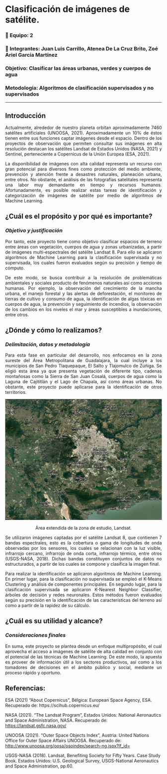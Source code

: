 # Clasificación de imágenes de satélite.
 
### :round_pushpin: Equipo: 2

### :round_pushpin: Integrantes: Juan Luis Carrillo, Atenea De La Cruz Brito, Zoé Ariel García Martínez

### Objetivo: Clasificar las áreas urbanas, verdes y cuerpos de agua

### Metodología: Algoritmos de clasificación supervisados y no supervisados

***

## Introducción
<p align="justify">
Actualmente, alrededor de nuestro planeta orbitan aproximadamente 7460 satélites artificiales (UNOOSA, 2021). Aproximadamente un 10% de éstos tienen entre sus funciones captar imágenes desde el espacio. Dentro de los proyectos de observación que permiten consultar sus imágenes en alta resolución destacan los satélites Landsat de Estados Unidos (NASA, 2021) y Sentinel, perteneciente a Copernicus de la Unión Europea (ESA, 2021).
<p align="justify">
 La disponibilidad de imágenes con alta calidad representa un recurso con gran potencial para diversos fines como protección del medio ambiente, prevención y atención frente a desastres naturales, planeación urbana, entre otros. No obstante, el análisis de las fotografías satelitales representa una labor muy demandante en tiempo y recursos humanos. Afortunadamente, es posible realizar estas tareas de identificación y categorización de imágenes de satélite por medio de algoritmos de Machine Learning.

## **¿Cuál es el propósito y por qué es importante?**
### _Objetivo y justificación_
<p align="justify">
 Por tanto, este proyecto tiene como objetivo clasificar espacios de terreno entre áreas con vegetación, cuerpos de agua y zonas urbanizadas, a partir de imágenes multi-espectrales del satélite Landsat 8. Para ello se aplicaron algoritmos de Machine Learning para la clasificación supervisada y no supervisada, los cuales fueron evaluados según su precisión y tiempo de cómputo.
<p align="justify">
De este modo, se busca contribuir a la resolución de problemáticas ambientales y sociales producto de fenómenos naturales así como acciones humanas. Por ejemplo, la observación del crecimiento de la mancha urbana, el manejo forestal y las alertas de deforestación, el monitoreo de tierras de cultivo y consumo de agua, la identificación de algas tóxicas en cuerpos de agua, la prevención y seguimiento de incendios, la observación de los cambios en los niveles el mar y áreas susceptibles a inundaciones, entre otros.

## **¿Dónde y cómo lo realizamos?**
### _Delimitación, datos y metodología_
<p align="justify">
 Para esta fase en particular del desarrollo, nos enfocamos en la zona sureste del Área Metropolitana de Guadalajara, la cual incluye a los municipios de San Pedro Tlaquepaque, El Salto y Tlajomulco de Zúñiga. Se eligió esta área ya que presenta vegetación de diferente tipo, cadenas montañosas como la Sierra de San Juan Cosalá, cuerpos de agua como la Laguna de Cajititlán y el Lago de Chapala, así como áreas urbanas. No obstante, este proyecto puede aplicarse para la identificación de otros territorios.
 
 <p align="center">
  <img src="/img_files/Guadalajara_1.png" "Área extendida de la zona de estudio" alt="NF"/>
 <p align="center">
  Área extendida de la zona de estudio, Landsat.

<p align="justify">
Se utilizaron imágenes captadas por el satélite Landsat 8, que contienen 7 bandas espectrales, esto es la cobertura o gama de longitudes de onda observadas por los sensores, los cuales se relacionan con la luz visible, infrarrojo cercano, infrarrojo de onda corta, infrarrojo térmico, entre otros (USGS-NASA, 2018). Dichas bandas constituyen conjuntos de datos no estructurados, a partir de los cuales se compone y clasifica la imagen final.
<p align="justify">
Para realizar la identificación se aplicaron algoritmos de Machine Learning. En primer lugar, para la clasificación no supervisada se empleó el K-Means Clustering y análisis de componentes principales. En segundo lugar, para la clasificación supervisada se aplicaron K-Nearest Neighbor Classifier, árboles de decisión y redes neuronales. Estos métodos fueron evaluados según su precisión en la identificación de las características del terreno así como a partir de la rapidez de su cálculo.

## **¿Cuál es su utilidad y alcance?**
### _Consideraciones finales_
<p align="justify">
 En suma, este proyecto se plantea desde un enfoque multipropósito, el cual aprovecha el acceso a imágenes de satélite de alta calidad en conjunto con el potencial de las técnicas de Machine Learning. De este modo, la apuesta es proveer de información útil a los sectores productivos, así como a los tomadores de decisiones en el ámbito público y social, mediante un proceso rápido y oportuno.

## **Referencias:**
<p align="left">
ESA (2021) “About Copernicus”, Bélgica: European Space Agency, ESA. Recuperado de: https://scihub.copernicus.eu/ 

NASA (2021). “The Landsat Program”, Estados Unidos: National Aeronautics and Space Administration, NASA. Recuperado de: https://landsat.gsfc.nasa.gov/

UNOOSA (2021). “Outer Space Objects Index”, Austria: United Nations Office for Outer Space Affairs UNOOSA. Recuperado de: http://www.unoosa.org/oosa/osoindex/search-ng.jspx?lf_id=

USGS-NASA (2018). Landsat, Benefiting Society for Fifty Years. Case Study Book. Estados Unidos: U.S. Geological Survey, USGS-National Aeronautics and Space Administration, pp.60.



  

